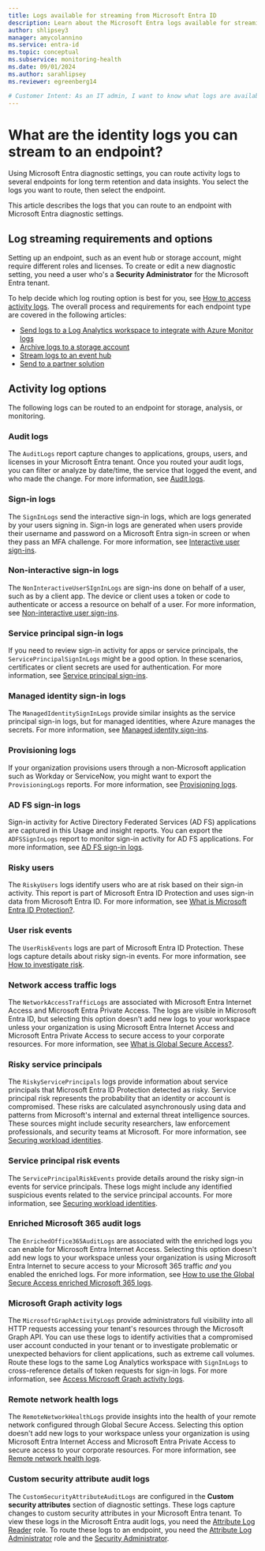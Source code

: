 ```yaml
---
title: Logs available for streaming from Microsoft Entra ID
description: Learn about the Microsoft Entra logs available for streaming to an endpoint for storage, analysis, or monitoring.
author: shlipsey3
manager: amycolannino
ms.service: entra-id
ms.topic: conceptual
ms.subservice: monitoring-health
ms.date: 09/01/2024
ms.author: sarahlipsey
ms.reviewer: egreenberg14

# Customer Intent: As an IT admin, I want to know what logs are available for streaming to an endpoint from Microsoft Entra ID so that I can choose the best option for my organization.
---
```


# What are the identity logs you can stream to an endpoint?

Using Microsoft Entra diagnostic settings, you can route activity logs to several endpoints for long term retention and data insights. You select the logs you want to route, then select the endpoint.

This article describes the logs that you can route to an endpoint with Microsoft Entra diagnostic settings.

## Log streaming requirements and options

Setting up an endpoint, such as an event hub or storage account, might require different roles and licenses. To create or edit a new diagnostic setting, you need a user who's a **Security Administrator** for the Microsoft Entra tenant.

To help decide which log routing option is best for you, see [How to access activity logs](howto-access-activity-logs.md). The overall process and requirements for each endpoint type are covered in the following articles:

- [Send logs to a Log Analytics workspace to integrate with Azure Monitor logs](howto-integrate-activity-logs-with-azure-monitor-logs.yml)
- [Archive logs to a storage account](howto-archive-logs-to-storage-account.md)
- [Stream logs to an event hub](howto-stream-logs-to-event-hub.md)
- [Send to a partner solution](/azure/partner-solutions/overview)

## Activity log options

The following logs can be routed to an endpoint for storage, analysis, or monitoring.

### Audit logs

The `AuditLogs` report capture changes to applications, groups, users, and licenses in your Microsoft Entra tenant. Once you routed your audit logs, you can filter or analyze by date/time, the service that logged the event, and who made the change. For more information, see [Audit logs](concept-audit-logs.md).

### Sign-in logs

The `SignInLogs` send the interactive sign-in logs, which are logs generated by your users signing in. Sign-in logs are generated when users provide their username and password on a Microsoft Entra sign-in screen or when they pass an MFA challenge. For more information, see [Interactive user sign-ins](./concept-sign-ins.md#interactive-user-sign-ins).

### Non-interactive sign-in logs

The `NonInteractiveUserSIgnInLogs` are sign-ins done on behalf of a user, such as by a client app. The device or client uses a token or code to authenticate or access a resource on behalf of a user. For more information, see [Non-interactive user sign-ins](./concept-sign-ins.md#non-interactive-user-sign-ins).

### Service principal sign-in logs

If you need to review sign-in activity for apps or service principals, the `ServicePrincipalSignInLogs` might be a good option. In these scenarios, certificates or client secrets are used for authentication. For more information, see [Service principal sign-ins](./concept-sign-ins.md#service-principal-sign-ins).

### Managed identity sign-in logs

The `ManagedIdentitySignInLogs` provide similar insights as the service principal sign-in logs, but for managed identities, where Azure manages the secrets. For more information, see [Managed identity sign-ins](./concept-sign-ins.md#managed-identity-sign-ins).

### Provisioning logs

If your organization provisions users through a non-Microsoft application such as Workday or ServiceNow, you might want to export the `ProvisioningLogs` reports. For more information, see [Provisioning logs](concept-provisioning-logs.md).

### AD FS sign-in logs

Sign-in activity for Active Directory Federated Services (AD FS) applications are captured in this Usage and insight reports. You can export the `ADFSSignInLogs` report to monitor sign-in activity for AD FS applications. For more information, see [AD FS sign-in logs](concept-usage-insights-report.md#ad-fs-application-activity).

### Risky users

The `RiskyUsers` logs identify users who are at risk based on their sign-in activity. This report is part of Microsoft Entra ID Protection and uses sign-in data from Microsoft Entra ID. For more information, see [What is Microsoft Entra ID Protection?](~/id-protection/overview-identity-protection.md).

### User risk events

The `UserRiskEvents` logs are part of Microsoft Entra ID Protection. These logs capture details about risky sign-in events. For more information, see [How to investigate risk](~/id-protection/howto-identity-protection-investigate-risk.md#risky-sign-ins-report).

### Network access traffic logs

The `NetworkAccessTrafficLogs` are associated with Microsoft Entra Internet Access and Microsoft Entra Private Access. The logs are visible in Microsoft Entra ID, but selecting this option doesn't add new logs to your workspace unless your organization is using Microsoft Entra Internet Access and Microsoft Entra Private Access to secure access to your corporate resources. For more information, see [What is Global Secure Access?](/entra/global-secure-access/overview-what-is-global-secure-access).

### Risky service principals

The `RiskyServicePrincipals` logs provide information about service principals that Microsoft Entra ID Protection detected as risky. Service principal risk represents the probability that an identity or account is compromised. These risks are calculated asynchronously using data and patterns from Microsoft's internal and external threat intelligence sources. These sources might include security researchers, law enforcement professionals, and security teams at Microsoft. For more information, see [Securing workload identities](~/id-protection/concept-workload-identity-risk.md).

### Service principal risk events

The `ServicePrincipalRiskEvents` provide details around the risky sign-in events for service principals. These logs might include any identified suspicious events related to the service principal accounts. For more information, see [Securing workload identities](~/id-protection/concept-workload-identity-risk.md).

### Enriched Microsoft 365 audit logs

The `EnrichedOffice365AuditLogs` are associated with the enriched logs you can enable for Microsoft Entra Internet Access. Selecting this option doesn't add new logs to your workspace unless your organization is using Microsoft Entra Internet to secure access to your Microsoft 365 traffic *and* you enabled the enriched logs. For more information, see [How to use the Global Secure Access enriched Microsoft 365 logs](/entra/global-secure-access/how-to-view-enriched-logs).

### Microsoft Graph activity logs

The `MicrosoftGraphActivityLogs` provide administrators full visibility into all HTTP requests accessing your tenant's resources through the Microsoft Graph API. You can use these logs to identify activities that a compromised user account conducted in your tenant or to investigate problematic or unexpected behaviors for client applications, such as extreme call volumes. Route these logs to the same Log Analytics workspace with `SignInLogs` to cross-reference details of token requests for sign-in logs. For more information, see [Access Microsoft Graph activity logs](/graph/microsoft-graph-activity-logs-overview).

### Remote network health logs

The `RemoteNetworkHealthLogs` provide insights into the health of your remote network configured through Global Secure Access. Selecting this option doesn't add new logs to your workspace unless your organization is using Microsoft Entra Internet Access and Microsoft Entra Private Access to secure access to your corporate resources. For more information, see [Remote network health logs](../../global-secure-access/how-to-remote-network-health-logs.md).

### Custom security attribute audit logs

The `CustomSecurityAttributeAuditLogs` are configured in the **Custom security attributes** section of diagnostic settings. These logs capture changes to custom security attributes in your Microsoft Entra tenant. To view these logs in the Microsoft Entra audit logs, you need the [Attribute Log Reader](../../identity/role-based-access-control/permissions-reference.md#attribute-log-reader) role. To route these logs to an endpoint, you need the [Attribute Log Administrator](../../identity/role-based-access-control/permissions-reference.md#attribute-log-administrator) role and the [Security Administrator](../../identity/role-based-access-control/permissions-reference.md#security-administrator).
